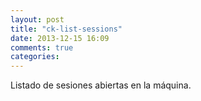 ```yaml
---
layout: post
title: "ck-list-sessions"
date: 2013-12-15 16:09
comments: true
categories: 
---
```

Listado de sesiones abiertas en la máquina.

